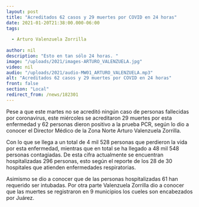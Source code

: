 ```yaml
---
layout: post
title: "Acreditados 62 casos y 29 muertes por COVID en 24 horas"
date: 2021-01-20T21:38:00.000-06:00
tags:
  
  - Arturo Valenzuela Zorrilla
  
author: nil
description: "Esto en tan sólo 24 horas. "
image: "/uploads/2021/images-ARTURO_VALENZUELA.jpg"
video: nil
audio: "/uploads/2021/audio-MW01_ARTURO_VALENZUELA.mp3"
alt: "Acreditados 62 casos y 29 muertes por COVID en 24 horas"
front: false
section: "Local"
redirect_from: /news/182301
---
```


Pese a que este martes no se acreditó ningún caso de personas fallecidas por coronavirus, este miércoles se acreditaron 29 muertes por esta enfermedad y 62 personas dieron positivo a la prueba PCR, según lo dio a conocer el Director Médico de la Zona Norte Arturo Valenzuela Zorrilla.

Con lo que se llega a un total de 4 mil 528 personas que perdieron la vida por esta enfermedad, mientras que en total se  ha llegado a 48 mil 548 personas contagiadas. De esta cifra actualmente se encuentran hospitalizadas 296 personas, esto según el reporte de los 28 de 30 hospitales que atienden enfermedades respiratorias.

Asimismo se dio a conocer que de las personas hospitalizadas 61 han requerido ser intubadas. Por otra parte Valenzuela Zorrilla dio a conocer que las muertes se registraron en 9 municipios los cueles son encabezados por Juárez.